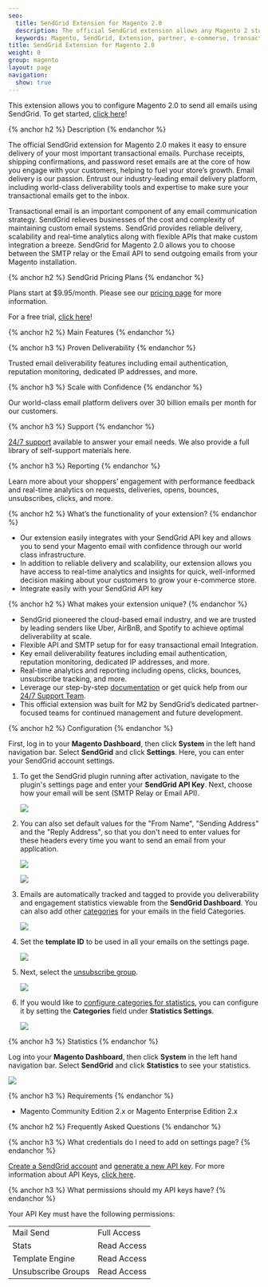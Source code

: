```yaml
---
seo:
  title: SendGrid Extension for Magento 2.0
  description: The official SendGrid extension allows any Magento 2 store to quickly integrate and send mail from their SendGrid account.
  keywords: Magento, SendGrid, Extension, partner, e-commerse, transactional email
title: SendGrid Extension for Magento 2.0
weight: 0
group: magento
layout: page
navigation:
  show: true
---
```


This extension allows you to configure Magento 2.0 to send all emails using SendGrid. To get started, [click here](https://marketplace.magento.com/sendgrid-email-delivery-simplified.html)!

{% anchor h2 %}
Description
{% endanchor %}

The official SendGrid extension for Magento 2.0 makes it easy to ensure delivery of your most important transactional emails. Purchase receipts, shipping confirmations, and password reset emails are at the core of how you engage with your customers, helping to fuel your store’s growth. Email delivery is our passion. Entrust our industry-leading email delivery platform, including world-class deliverability tools and expertise to make sure your transactional emails get to the inbox.

Transactional email is an important component of any email communication strategy. SendGrid relieves businesses of the cost and complexity of maintaining custom email systems. SendGrid provides reliable delivery, scalability and real-time analytics along with flexible APIs that make custom integration a breeze. SendGrid for Magento 2.0 allows you to choose between the SMTP relay or the Email API to send outgoing emails from your Magento installation.

{% anchor h2 %}
SendGrid Pricing Plans
{% endanchor %}

Plans start at $9.95/month. Please see our [pricing page](https://sendgrid.com/partners/magento/) for more information.

For a free trial, [click here](https://sendgrid.com/partners/magento/)!

{% anchor h2 %}
Main Features
{% endanchor %}

{% anchor h3 %}
Proven Deliverability
{% endanchor %}

Trusted email deliverability features including email authentication, reputation monitoring, dedicated IP addresses, and more.

{% anchor h3 %}
Scale with Confidence
{% endanchor %}

Our world-class email platform delivers over 30 billion emails per month for our customers.

{% anchor h3 %}
Support
{% endanchor %}

[24/7 support](https://support.sendgrid.com) available to answer your email needs. We also provide a full library of self-support materials here.

{% anchor h3 %}
Reporting
{% endanchor %}

Learn more about your shoppers’ engagement with performance feedback and real-time analytics on requests, deliveries, opens, bounces, unsubscribes, clicks, and more.

{% anchor h2 %}
What’s the functionality of your extension?
{% endanchor %}

* Our extension easily integrates with your SendGrid API key and allows you to send your Magento email with confidence through our world class infrastructure.
* In addition to reliable delivery and scalability, our extension allows you have access to real-time analytics and insights for quick, well-informed decision making about your customers to grow your e-commerce store.
* Integrate easily with your SendGrid API key

{% anchor h2 %}
What makes your extension unique?
{% endanchor %}

* SendGrid pioneered the cloud-based email industry, and we are trusted by leading senders like Uber, AirBnB, and Spotify to achieve optimal deliverability at scale.
* Flexible API and SMTP setup for for easy transactional email Integration.
* Key email deliverability features including email authentication, reputation monitoring, dedicated IP addresses, and more.
* Real-time analytics and reporting including opens, clicks, bounces, unsubscribe tracking, and more.
* Leverage our step-by-step [documentation](https://sendgrid.com/docs) or get quick help from our [24/7 Support Team](https://support.sendgrid.com).
* This official extension was built for M2 by SendGrid’s dedicated partner-focused teams for continued management and future development.

{% anchor h2 %}
Configuration
{% endanchor %}

First, log in to your **Magento Dashboard**, then click  **System** in the left hand navigation bar. Select **SendGrid** and click **Settings**. Here, you can enter your SendGrid account settings.

1. To get the SendGrid plugin running after activation, navigate to the plugin's settings page and enter your **SendGrid API Key**. Next, choose how your email will be sent (SMTP Relay or Email API).

    ![]({{root_url}}/images/magento_1.jpg)

2. You can also set default values for the "From Name", "Sending Address" and the "Reply Address", so that you don't need to enter values for these headers every time you want to send an email from your application.

    ![]({{root_url}}/images/magento_2.png)

    ![]({{root_url}}/images/magento_3.jpg)

3. Emails are automatically tracked and tagged to provide you deliverability and engagement statistics viewable from the **SendGrid Dashboard**. You can also add other [categories]({{root_url}}/User_Guide/Statistics/categories.html) for your emails in the field Categories.

    ![]({{root_url}}/images/magento_4.png)

4. Set the **template ID** to be used in all your emails on the settings page.

    ![]({{root_url}}/images/magento_5.png)

5. Next, select the [unsubscribe group]({{root_url}}/User_Guide/Suppressions/advanced_suppression_manager.html).

    ![]({{root_url}}/images/magento_6.png)

6. If you would like to [configure categories for statistics]({{root_url}}/User_Guide/Statistics/categories.html), you can configure it by setting the **Categories** field under **Statistics Settings**.

    ![]({{root_url}}/images/magento_7.png)

{% anchor h3 %}
Statistics
{% endanchor %}

Log into your **Magento Dashboard**, then click **System** in the left hand navigation bar. Select **SendGrid** and click **Statistics** to see your statistics.

  ![]({{root_url}}/images/magento_8.jpg)

{% anchor h3 %}
Requirements
{% endanchor %}

* Magento Community Edition 2.x or Magento Enterprise Edition 2.x

{% anchor h2 %}
Frequently Asked Questions
{% endanchor %}

{% anchor h3 %}
What credentials do I need to add on settings page?
{% endanchor %}

[Create a SendGrid account](https://sendgrid.com/partners/magento/) and [generate a new API key](https://app.sendgrid.com/settings/api_keys). For more information about API Keys, [click here]({{root_url}}/User_Guide/Settings/api_keys.html).

{% anchor h3 %}
What permissions should my API keys have?
{% endanchor %}

Your API Key must have  the following permissions:

<table class="table">
  <tr><td>Mail Send</td><td>Full Access</td></tr>
  <tr><td>Stats</td><td>Read Access</td></tr>
  <tr><td>Template Engine</td><td>Read Access</td></tr>
  <tr><td>Unsubscribe Groups</td><td>Read Access</td></tr>
</table>

